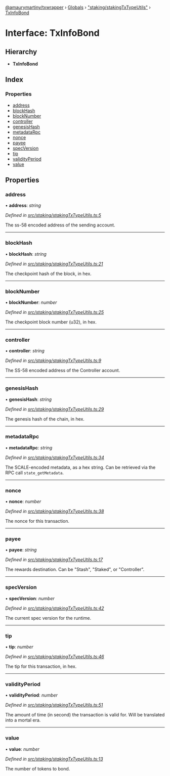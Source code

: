 [@amaurymartiny/txwrapper](../README.md) › [Globals](../globals.md) › ["staking/stakingTxTypeUtils"](../modules/_staking_stakingtxtypeutils_.md) › [TxInfoBond](_staking_stakingtxtypeutils_.txinfobond.md)

# Interface: TxInfoBond

## Hierarchy

* **TxInfoBond**

## Index

### Properties

* [address](_staking_stakingtxtypeutils_.txinfobond.md#address)
* [blockHash](_staking_stakingtxtypeutils_.txinfobond.md#blockhash)
* [blockNumber](_staking_stakingtxtypeutils_.txinfobond.md#blocknumber)
* [controller](_staking_stakingtxtypeutils_.txinfobond.md#controller)
* [genesisHash](_staking_stakingtxtypeutils_.txinfobond.md#genesishash)
* [metadataRpc](_staking_stakingtxtypeutils_.txinfobond.md#metadatarpc)
* [nonce](_staking_stakingtxtypeutils_.txinfobond.md#nonce)
* [payee](_staking_stakingtxtypeutils_.txinfobond.md#payee)
* [specVersion](_staking_stakingtxtypeutils_.txinfobond.md#specversion)
* [tip](_staking_stakingtxtypeutils_.txinfobond.md#tip)
* [validityPeriod](_staking_stakingtxtypeutils_.txinfobond.md#validityperiod)
* [value](_staking_stakingtxtypeutils_.txinfobond.md#value)

## Properties

###  address

• **address**: *string*

*Defined in [src/staking/stakingTxTypeUtils.ts:5](https://github.com/paritytech/txwrapper/blob/29e727e/src/staking/stakingTxTypeUtils.ts#L5)*

The ss-58 encoded address of the sending account.

___

###  blockHash

• **blockHash**: *string*

*Defined in [src/staking/stakingTxTypeUtils.ts:21](https://github.com/paritytech/txwrapper/blob/29e727e/src/staking/stakingTxTypeUtils.ts#L21)*

The checkpoint hash of the block, in hex.

___

###  blockNumber

• **blockNumber**: *number*

*Defined in [src/staking/stakingTxTypeUtils.ts:25](https://github.com/paritytech/txwrapper/blob/29e727e/src/staking/stakingTxTypeUtils.ts#L25)*

The checkpoint block number (u32), in hex.

___

###  controller

• **controller**: *string*

*Defined in [src/staking/stakingTxTypeUtils.ts:9](https://github.com/paritytech/txwrapper/blob/29e727e/src/staking/stakingTxTypeUtils.ts#L9)*

The SS-58 encoded address of the Controller account.

___

###  genesisHash

• **genesisHash**: *string*

*Defined in [src/staking/stakingTxTypeUtils.ts:29](https://github.com/paritytech/txwrapper/blob/29e727e/src/staking/stakingTxTypeUtils.ts#L29)*

The genesis hash of the chain, in hex.

___

###  metadataRpc

• **metadataRpc**: *string*

*Defined in [src/staking/stakingTxTypeUtils.ts:34](https://github.com/paritytech/txwrapper/blob/29e727e/src/staking/stakingTxTypeUtils.ts#L34)*

The SCALE-encoded metadata, as a hex string. Can be retrieved via the RPC
call `state_getMetadata`.

___

###  nonce

• **nonce**: *number*

*Defined in [src/staking/stakingTxTypeUtils.ts:38](https://github.com/paritytech/txwrapper/blob/29e727e/src/staking/stakingTxTypeUtils.ts#L38)*

The nonce for this transaction.

___

###  payee

• **payee**: *string*

*Defined in [src/staking/stakingTxTypeUtils.ts:17](https://github.com/paritytech/txwrapper/blob/29e727e/src/staking/stakingTxTypeUtils.ts#L17)*

The rewards destination. Can be "Stash", "Staked", or "Controller".

___

###  specVersion

• **specVersion**: *number*

*Defined in [src/staking/stakingTxTypeUtils.ts:42](https://github.com/paritytech/txwrapper/blob/29e727e/src/staking/stakingTxTypeUtils.ts#L42)*

The current spec version for the runtime.

___

###  tip

• **tip**: *number*

*Defined in [src/staking/stakingTxTypeUtils.ts:46](https://github.com/paritytech/txwrapper/blob/29e727e/src/staking/stakingTxTypeUtils.ts#L46)*

The tip for this transaction, in hex.

___

###  validityPeriod

• **validityPeriod**: *number*

*Defined in [src/staking/stakingTxTypeUtils.ts:51](https://github.com/paritytech/txwrapper/blob/29e727e/src/staking/stakingTxTypeUtils.ts#L51)*

The amount of time (in second) the transaction is valid for. Will be
translated into a mortal era.

___

###  value

• **value**: *number*

*Defined in [src/staking/stakingTxTypeUtils.ts:13](https://github.com/paritytech/txwrapper/blob/29e727e/src/staking/stakingTxTypeUtils.ts#L13)*

The number of tokens to bond.
